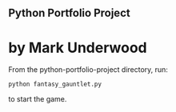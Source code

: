 ## Python Portfolio Project

# by Mark Underwood

From the python-portfolio-project directory, run:

`python fantasy_gauntlet.py`

to start the game.

